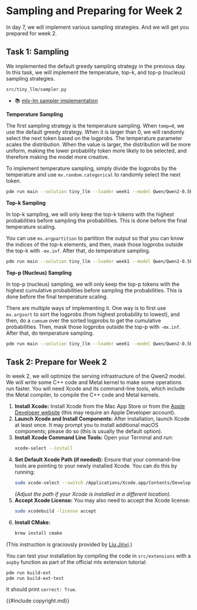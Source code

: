 # Sampling and Preparing for Week 2

In day 7, we will implement various sampling strategies. And we will get you prepared for week 2.

## Task 1: Sampling

We implemented the default greedy sampling strategy in the previous day. In this task, we will implement the temperature,
top-k, and top-p (nucleus) sampling strategies.

```
src/tiny_llm/sampler.py
```

- 📚 [mlx-lm sampler implementation](https://github.com/ml-explore/mlx-lm/blob/main/mlx_lm/sample_utils.py)

**Temperature Sampling**

The first sampling strategy is the temperature sampling. When `temp=0`, we use the default greedy strategy. When it is
larger than 0, we will randomly select the next token based on the logprobs. The temperature parameter scales the distribution.
When the value is larger, the distribution will be more uniform, making the lower probability token more likely to be
selected, and therefore making the model more creative.

To implement temperature sampling, simply divide the logprobs by the temperature and use `mx.random.categorical` to
randomly select the next token.

```bash
pdm run main --solution tiny_llm --loader week1 --model Qwen/Qwen2-0.5B-Instruct-MLX --sampler-temp 0.5
```

**Top-k Sampling**

In top-k sampling, we will only keep the top-k tokens with the highest probabilities before sampling the probabilities.
This is done before the final temperature scaling.

You can use `mx.argpartition` to partition the output so that you can know the indices of the top-k elements, and then,
mask those logprobs outside the top-k with `-mx.inf`. After that, do temperature sampling.

```bash
pdm run main --solution tiny_llm --loader week1 --model Qwen/Qwen2-0.5B-Instruct-MLX --sampler-temp 0.5 --sampler-top-k 10
```

**Top-p (Nucleus) Sampling**

In top-p (nucleus) sampling, we will only keep the top-p tokens with the highest cumulative probabilities before sampling
the probabilities. This is done before the final temperature scaling.

There are multiple ways of implementing it. One way is to first use `mx.argsort` to sort the logprobs (from highest
probability to lowest), and then, do a `cumsum` over the sorted logprobs to get the cumulative probabilities. Then, mask
those logprobs outside the top-p with `-mx.inf`. After that, do temperature sampling.

```bash
pdm run main --solution tiny_llm --loader week1 --model Qwen/Qwen2-0.5B-Instruct-MLX --sampler-temp 0.5 --sampler-top-p 0.9
```

## Task 2: Prepare for Week 2

In week 2, we will optimize the serving infrastructure of the Qwen2 model. We will write some C++ code and Metal kernel
to make some operations run faster. You will need Xcode and its command-line tools, which include the Metal compiler,
to compile the C++ code and Metal kernels.

1.  **Install Xcode:**
    Install Xcode from the Mac App Store or from the [Apple Developer website](https://developer.apple.com/xcode/) (this may require an Apple Developer account).
2.  **Launch Xcode and Install Components:**
    After installation, launch Xcode at least once. It may prompt you to install additional macOS components; please do so (this is usually the default option).
3.  **Install Xcode Command Line Tools:**
    Open your Terminal and run:
    ```bash
    xcode-select --install
    ```
4.  **Set Default Xcode Path (if needed):**
    Ensure that your command-line tools are pointing to your newly installed Xcode. You can do this by running:
    ```bash
    sudo xcode-select --switch /Applications/Xcode.app/Contents/Developer
    ```
    *(Adjust the path if your Xcode is installed in a different location).*
5.  **Accept Xcode License:**
    You may also need to accept the Xcode license:
    ```bash
    sudo xcodebuild -license accept
    ```
6.  **Install CMake:**
    ```bash
    brew install cmake
    ```

(This instruction is graciously provided by [Liu Jinyi](https://github.com/KKKZOZ).)

You can test your installation by compiling the code in `src/extensions` with a `axpby` function as part of the official
mlx extension tutorial:

```bash
pdm run build-ext
pdm run build-ext-test
```

It should print `correct: True`.

{{#include copyright.md}}

